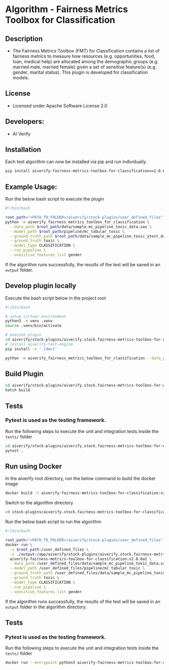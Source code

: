 # Algorithm - Fairness Metrics Toolbox for Classification

## Description
* The Fairness Metrics Toolbox (FMT) for Classification contains a list of fairness metrics to measure how resources (e.g. opportunities, food, loan, medical help) are allocated among the demographic groups (e.g. married male, married female) given a set of sensitive feature(s) (e.g. gender, marital status). This plugin is developed for classification models.

## License
* Licensed under Apache Software License 2.0

## Developers:
* AI Verify

## Installation

Each test algorithm can now be installed via pip and run individually.

```sh
pip install aiverify-fairness-metrics-toolbox-for-classification==2.0.0a1
```

## Example Usage:

Run the below bash script to execute the plugin
```sh
#!/bin/bash

root_path="<PATH_TO_FOLDER>/aiverify/stock-plugins/user_defined_files"
python -m aiverify_fairness_metrics_toolbox_for_classification \
  --data_path $root_path/data/sample_mc_pipeline_toxic_data.sav \
  --model_path $root_path/pipeline/mc_tabular_toxic \
  --ground_truth_path $root_path/data/sample_mc_pipeline_toxic_ytest_data.sav \
  --ground_truth toxic \
  --model_type CLASSIFICATION \
  --run_pipeline \
  --sensitive_features_list gender
```

If the algorithm runs successfully, the results of the test will be saved in an `output` folder.

## Develop plugin locally

Execute the bash script below in the project root
```sh
#!/bin/bash

# setup virtual environment
python3 -m venv .venv
source .venv/bin/activate

# execute plugin
cd aiverify/stock-plugins/aiverify.stock.fairness-metrics-toolbox-for-classification/algorithms/fairness_metrics_toolbox_for_classification/
# install aiverify-test-engine 
pip install -e '.[dev]'

python -m aiverify_fairness_metrics_toolbox_for_classification --data_path  <data_path> --model_path <model_path> --ground_truth_path <ground_truth_path> --ground_truth <str> --model_type CLASSIFICATION --run_pipeline --sensitive_features_list <list[str]> --annotated_labels_path <annotated_file_path> --file_name_label <str>
```

## Build Plugin
```sh
cd aiverify/stock-plugins/aiverify.stock.fairness-metrics-toolbox-for-classification/algorithms/fairness_metrics_toolbox_for_classification/
hatch build
```

## Tests
### Pytest is used as the testing framework.
Run the following steps to execute the unit and integration tests inside the `tests/` folder
```sh
cd aiverify/stock-plugins/aiverify.stock.fairness-metrics-toolbox-for-classification/algorithms/fairness_metrics_toolbox_for_classification/
pytest .
```

## Run using Docker
In the aiverify root directory, run the below command to build the docker image
```sh
docker build -t aiverify-fairness-metrics-toolbox-for-classification:v2.0.0a1 -f stock-plugins/aiverify.stock.fairness-metrics-toolbox-for-classification/algorithms/fairness_metrics_toolbox_for_classification/Dockerfile .
```

Switch to the algorithm directory
```sh
cd stock-plugins/aiverify.stock.fairness-metrics-toolbox-for-classification/algorithms/fairness_metrics_toolbox_for_classification/
```

Run the below bash script to run the algorithm
```sh
#!/bin/bash

root_path="<PATH_TO_FOLDER>/aiverify/stock-plugins/user_defined_files"
docker run \
  -v $root_path:/user_defined_files \
  -v ./output:/app/aiverify/stock-plugins/aiverify.stock.fairness-metrics-toolbox-for-classification/algorithms/fairness_metrics_toolbox_for_classification/output \
  aiverify-fairness-metrics-toolbox-for-classification:v2.0.0a1 \
  --data_path /user_defined_files/data/sample_mc_pipeline_toxic_data.sav \
  --model_path /user_defined_files/pipeline/mc_tabular_toxic \
  --ground_truth_path /user_defined_files/data/sample_mc_pipeline_toxic_ytest_data.sav \
  --ground_truth toxic \
  --model_type CLASSIFICATION \
  --run_pipeline \
  --sensitive_features_list gender
```
If the algorithm runs successfully, the results of the test will be saved in an `output` folder in the algorithm directory.

## Tests
### Pytest is used as the testing framework.
Run the following steps to execute the unit and integration tests inside the `tests/` folder
```sh
docker run --entrypoint python3 aiverify-fairness-metrics-toolbox-for-classification:v2.0.0a1 -m pytest .
```



